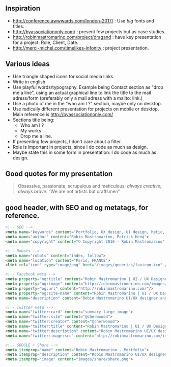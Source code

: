 ## Inspiration

- http://conference.awwwards.com/london-2017/ : Use *big* fonts and titles.
- http://byassociationonly.com/ : present few projects but as case studies.
- http://robinmastromarino.com/project/dragand : have key presentation for a project: Role, Client, Date.
- http://merci-michel.com/timelikes-infonity : project presentation.

## Various ideas

- Use triangle shaped icons for social media links
- Write in english
- Use playful words/typography. Example being Contact section as "drop me a line", using an actual graphical line to link the title to the mail adress/form (preferably only a mail adress with a mailto: link.)
- Use a photo of me in the "who am I ?" section, maybe only on desktop.
- Use radically different presentation for projects on mobile or desktop. Main reference is http://byassociationonly.com/
- Sections title being:
	* Who am I ?
	* My works :
	* Drop me a line.
- If presenting few projects, I don't care about a filter.
- Role is important in projects, since I do code as much as design.
- Maybe state this in some form in presentation: I do code as much as design.


## Good quotes for my presentation

> Obsessive, passionate, scrupulous and meticulous; *always creative; always brave*.
> “We are not artists but craftsmen”


## good header, with SEO and og metatags, for reference.

```html
<!-- SEO -->
<meta name="keywords" content="Portfolio, UX design, UI design, hetic, webdesigner">
<meta name="author" content="Robin Mastromarino, Patrick Heng">
<meta name="copyright" content="© Copyright 2016 - Robin Mastromarino" />

<!-- Robots -->
<meta name="robots" content="index, follow">
<meta name="location" content="Paris, FRANCE">
<link rel="icon" type="image/png" href="/images/generics/favicon.ico" />

<!-- Facebook meta -->
<meta property="og:title" content="Robin Mastromarino | UI / UX Designer"/>
<meta property="og:image" content="http://robinmastromarino.com/images/share/share.jpg"/>
<meta property="og:url" content="http://robinmastromarino.com/"/>
<meta property="og:site-name" content="Robin Mastromarino | UI / UX Designer"/>
<meta name="description" content="Robin Mastromarino UI/UX designer and HETIC student based in Paris."/>

<!-- Twitter meta -->
<meta name="twitter:card" content="summary_large_image">
<meta name="twitter:site" content="@cherwoood">
<meta name="twitter:creator" content="@cherwoood">
<meta name="twitter:title" content="Robin Mastromarino | UI / UX Designer">
<meta name="twitter:description" content="Robin Mastromarino UI/UX designer and HETIC student based in Paris.">
<meta name="twitter:image:src" content="http://robinmastromarino.com/images/share/share.jpg">

<!-- GOOGLE + Share -->
<meta itemprop="name" content="Robin Mastromarino - Portfolio">
<meta itemprop="description" content="Robin Mastromarino UI/UX designer and HETIC student based in Paris.">
<meta itemprop="image" content="images/share/share.png">
```

